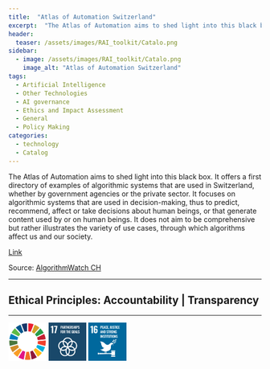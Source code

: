 ```yaml
---
title:  "Atlas of Automation Switzerland"  
excerpt:  "The Atlas of Automation aims to shed light into this black box. It offers a first directory of examples of algorithmic systems that are used in Switzerland, whether by government agencies or the private sector. It focuses on algorithmic sys (...)"  
header:
  teaser: /assets/images/RAI_toolkit/Catalo.png
sidebar:
  - image: /assets/images/RAI_toolkit/Catalo.png
    image_alt: "Atlas of Automation Switzerland"
tags:
  - Artificial Intelligence
  - Other Technologies
  - AI governance
  - Ethics and Impact Assessment
  - General
  - Policy Making
categories:
  - technology
  - Catalog
---
```

The Atlas of Automation aims to shed light into this black box. It offers a first directory of examples of algorithmic systems that are used in Switzerland, whether by government agencies or the private sector. It focuses on algorithmic systems that are used in decision-making, thus to predict, recommend, affect or take decisions about human beings, or that generate content used by or on human beings. It does not aim to be comprehensive but rather illustrates the variety of use cases, through which algorithms affect us and our society.

[Link](https://algorithmwatch.ch/en/atlas/)

Source: [AlgorithmWatch CH](https://algorithmwatch.org/en/)

<hr>
<h2>Ethical Principles: Accountability | Transparency</h2>
<hr>

<img src="/assets/images/sdg/SDG_Wheel_WEB/SDG_Wheel_WEB.png" width="15%"/>
<img src="/assets/images/sdg/SDG_Icons_2019_WEB/E-WEB-Goal-17.png" Width = "15%"/>
<img src="/assets/images/sdg/SDG_Icons_2019_WEB/E-WEB-Goal-16.png" Width = "15%"/>
